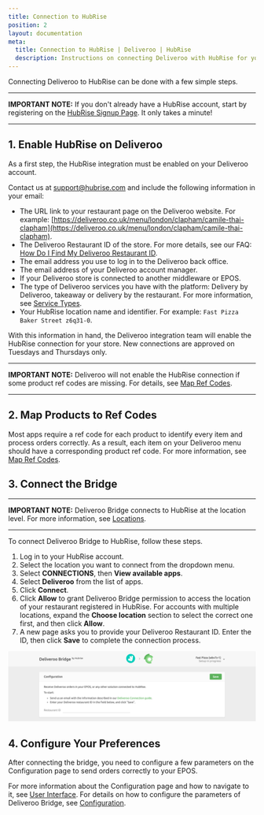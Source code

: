 ```yaml
---
title: Connection to HubRise
position: 2
layout: documentation
meta:
  title: Connection to HubRise | Deliveroo | HubRise
  description: Instructions on connecting Deliveroo with HubRise for your EPOS to work with other apps as a cohesive whole. Connect apps and synchronise your data.
---
```


Connecting Deliveroo to HubRise can be done with a few simple steps.

---

**IMPORTANT NOTE:** If you don't already have a HubRise account, start by registering on the [HubRise Signup Page](https://manager.hubrise.com/signup). It only takes a minute!

---

## 1. Enable HubRise on Deliveroo

As a first step, the HubRise integration must be enabled on your Deliveroo account.

Contact us at [support@hubrise.com](mailto:support@hubrise.com) and include the following information in your email:

- The URL link to your restaurant page on the Deliveroo website. For example: [https://deliveroo.co.uk/menu/london/clapham/camile-thai-clapham](https://deliveroo.co.uk/menu/london/clapham/camile-thai-clapham).
- The Deliveroo Restaurant ID of the store. For more details, see our FAQ: [How Do I Find My Deliveroo Restaurant ID](/apps/deliveroo/faqs/find-deliveroo-restaurant-id).
- The email address you use to log in to the Deliveroo back office.
- The email address of your Deliveroo account manager.
- If your Deliveroo store is connected to another middleware or EPOS.
- The type of Deliveroo services you have with the platform: Delivery by Deliveroo, takeaway or delivery by the restaurant. For more information, see [Service Types](/apps/deliveroo/terminology#service-types).
- Your HubRise location name and identifier. For example: `Fast Pizza Baker Street z6q31-0`.

With this information in hand, the Deliveroo integration team will enable the HubRise connection for your store. New connections are approved on Tuesdays and Thursdays only.

---

**IMPORTANT NOTE:** Deliveroo will not enable the HubRise connection if some product ref codes are missing. For details, see [Map Ref Codes](/apps/deliveroo/map-ref-codes/).

---

## 2. Map Products to Ref Codes

Most apps require a ref code for each product to identify every item and process orders correctly. As a result, each item on your Deliveroo menu should have a corresponding product ref code. For more information, see [Map Ref Codes](/apps/deliveroo/map-ref-codes).

## 3. Connect the Bridge

---

**IMPORTANT NOTE:** Deliveroo Bridge connects to HubRise at the location level. For more information, see [Locations](/docs/locations/).

---

To connect Deliveroo Bridge to HubRise, follow these steps.

1. Log in to your HubRise account.
1. Select the location you want to connect from the dropdown menu.
1. Select **CONNECTIONS**, then **View available apps**.
1. Select **Deliveroo** from the list of apps.
1. Click **Connect**.
1. Click **Allow** to grant Deliveroo Bridge permission to access the location of your restaurant registered in HubRise. For accounts with multiple locations, expand the **Choose location** section to select the correct one first, and then click **Allow**.
1. A new page asks you to provide your Deliveroo Restaurant ID. Enter the ID, then click **Save** to complete the connection process.

![Deliveroo Restaurant ID](../images/001-en-deliveroo-restaurant-id.png)

## 4. Configure Your Preferences

After connecting the bridge, you need to configure a few parameters on the Configuration page to send orders correctly to your EPOS.

For more information about the Configuration page and how to navigate to it, see [User Interface](/apps/deliveroo/user-interface/#configuration-page). For details on how to configure the parameters of Deliveroo Bridge, see [Configuration](/apps/deliveroo/configuration).

